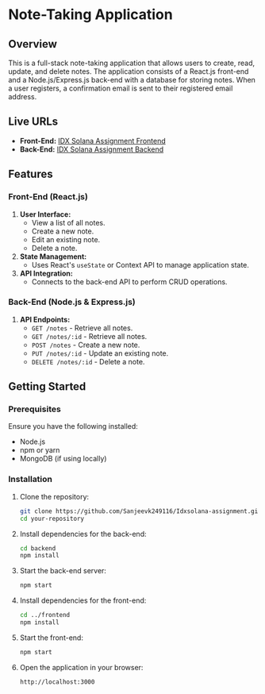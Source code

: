 # Note-Taking Application

## Overview
This is a full-stack note-taking application that allows users to create, read, update, and delete notes. The application consists of a React.js front-end and a Node.js/Express.js back-end with a database for storing notes.
When a user registers, a confirmation email is sent to their registered email address.

## Live URLs
- **Front-End:** [IDX Solana Assignment Frontend](https://idxsolana-assignment.vercel.app/)
- **Back-End:** [IDX Solana Assignment Backend](https://idxsolana-assignment-backend.onrender.com)

## Features
### Front-End (React.js)
1. **User Interface:**
   - View a list of all notes.
   - Create a new note.
   - Edit an existing note.
   - Delete a note.
2. **State Management:**
   - Uses React's `useState` or Context API to manage application state.
3. **API Integration:**
   - Connects to the back-end API to perform CRUD operations.

### Back-End (Node.js & Express.js)
1. **API Endpoints:**
   - `GET /notes` - Retrieve all notes.
   - `GET /notes/:id` - Retrieve all notes.
   - `POST /notes` - Create a new note.
   - `PUT /notes/:id` - Update an existing note.
   - `DELETE /notes/:id` - Delete a note.

## Getting Started
### Prerequisites
Ensure you have the following installed:
- Node.js
- npm or yarn
- MongoDB (if using locally)

### Installation
1. Clone the repository:
   ```bash
   git clone https://github.com/Sanjeevk249116/Idxsolana-assignment.git
   cd your-repository
   ```
2. Install dependencies for the back-end:
   ```bash
   cd backend
   npm install
   ```
3. Start the back-end server:
   ```bash
   npm start
   ```
4. Install dependencies for the front-end:
   ```bash
   cd ../frontend
   npm install
   ```
5. Start the front-end:
   ```bash
   npm start
   ```
6. Open the application in your browser:
   ```
   http://localhost:3000
   ```




